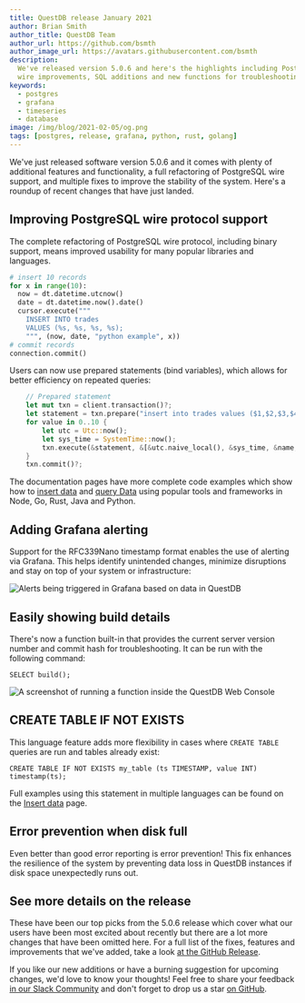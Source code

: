 ```yaml
---
title: QuestDB release January 2021
author: Brian Smith
author_title: QuestDB Team
author_url: https://github.com/bsmth
author_image_url: https://avatars.githubusercontent.com/bsmth
description:
  We've released version 5.0.6 and here's the highlights including PostgreSQL
  wire improvements, SQL additions and new functions for troubleshooting
keywords:
  - postgres
  - grafana
  - timeseries
  - database
image: /img/blog/2021-02-05/og.png
tags: [postgres, release, grafana, python, rust, golang]
---
```


We've just released software version 5.0.6 and it comes with plenty of
additional features and functionality, a full refactoring of PostgreSQL wire
support, and multiple fixes to improve the stability of the system. Here's a
roundup of recent changes that have just landed.

<!--truncate-->

## Improving PostgreSQL wire protocol support

The complete refactoring of PostgreSQL wire protocol, including binary support,
means improved usability for many popular libraries and languages.

```python title="Parameterized queries in Python"
# insert 10 records
for x in range(10):
  now = dt.datetime.utcnow()
  date = dt.datetime.now().date()
  cursor.execute("""
    INSERT INTO trades
    VALUES (%s, %s, %s, %s);
    """, (now, date, "python example", x))
# commit records
connection.commit()
```

Users can now use prepared statements (bind variables), which allows for better
efficiency on repeated queries:

```rust title="Prepared statement in Rust"
    // Prepared statement
    let mut txn = client.transaction()?;
    let statement = txn.prepare("insert into trades values ($1,$2,$3,$4)")?;
    for value in 0..10 {
        let utc = Utc::now();
        let sys_time = SystemTime::now();
        txn.execute(&statement, &[&utc.naive_local(), &sys_time, &name, &value])?;
    }
    txn.commit()?;

```

The documentation pages have more complete code examples which show how to
[insert data](/docs/develop/insert-data#postgresql-wire-protocol) and
[query Data](/docs/develop/insert-data#postgresql-wire-protocol) using popular
tools and frameworks in Node, Go, Rust, Java and Python.

## Adding Grafana alerting

Support for the RFC339Nano timestamp format enables the use of alerting via
Grafana. This helps identify unintended changes, minimize disruptions and stay
on top of your system or infrastructure:

![Alerts being triggered in Grafana based on data in QuestDB](/img/blog/2021-02-05/grafana-alerts.png)

## Easily showing build details

There's now a function built-in that provides the current server version number
and commit hash for troubleshooting. It can be run with the following command:

```questdb-sql
SELECT build();
```

![A screenshot of running a function inside the QuestDB Web Console](/img/blog/2021-02-05/build-function.png)

## CREATE TABLE IF NOT EXISTS

This language feature adds more flexibility in cases where `CREATE TABLE`
queries are run and tables already exist:

```questdb-sql
CREATE TABLE IF NOT EXISTS my_table (ts TIMESTAMP, value INT) timestamp(ts);
```

Full examples using this statement in multiple languages can be found on the
[Insert data](/docs/develop/insert-data#postgresql-wire-protocol) page.

## Error prevention when disk full

Even better than good error reporting is error prevention! This fix enhances the
resilience of the system by preventing data loss in QuestDB instances if disk
space unexpectedly runs out.

## See more details on the release

These have been our top picks from the 5.0.6 release which cover what our users
have been most excited about recently but there are a lot more changes that have
been omitted here. For a full list of the fixes, features and improvements that
we've added, take a look
[at the GitHub Release](https://github.com/questdb/questdb/releases/tag/5.0.6).

If you like our new additions or have a burning suggestion for upcoming changes,
we'd love to know your thoughts! Feel free to share your feedback
[in our Slack Community]({@slackUrl@}) and don't forget to drop us a star
[on GitHub]({@githubUrl@}).
